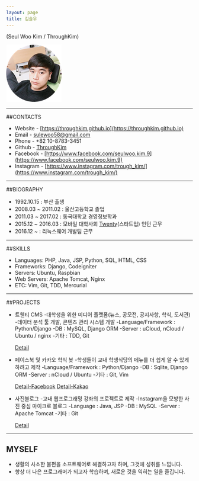 ```yaml
---
layout: page
title: 김슬우
---
```

(Seul Woo Kim / ThroughKim)

![profile](/images/profile_image.png)

---
##CONTACTS

* Website - [https://throughkim.github.io](https://throughkim.github.io)
* Email - [sulewoo58@gmail.com](mailto:sulewoo58@gmail.com)
* Phone - +82 10-8783-3451
* Github - [ThroughKim](https://github.com/ThroughKim)
* Facebook - [https://www.facebook.com/seulwoo.kim.9](https://www.facebook.com/seulwoo.kim.9)
* Instagram - [https://www.instagram.com/trough_kim/](https://www.instagram.com/trough_kim/)

---

##BIOGRAPHY

* 1992.10.15 : 부산 출생
* 2008.03 ~ 2011.02  : 울산고등학교 졸업
* 2011.03 ~ 2017.02 : 동국대학교 경영정보학과
* 2015.12 ~ 2016.03  : 모바일 대학사회 [Twenty](https://www.facebook.com/withtwenty/)(스타트업) 인턴 근무
* 2016.12 ~ : 리눅스웨어 개발팀 근무

---
##SKILLS

* Languages: PHP, Java, JSP, Python, SQL, HTML, CSS
* Frameworks: Django, Codeigniter
* Servers: Ubuntu, Raspbian
* Web Servers: Apache Tomcat, Nginx
* ETC: Vim, Git, TDD, Mercurial

---
##PROJECTS

* 트웬티 CMS
    -대학생을 위한 미디어 플랫폼(뉴스, 공모전, 공지사항, 학식, 도서관)
	-데이터 분석 툴 개발, 콘텐츠 관리 시스템 개발
    -Language/Framework : Python/Django
    -DB : MySQL, Django ORM
    -Server : uCloud, nCloud / Ubuntu / nginx
    -기타 : TDD, Git

    [Detail](https://throughkim.github.io/2016/10/18/twentycms.html)

* 페이스북 및 카카오 학식 봇
	-학생들이 교내 학생식당의 메뉴를 더 쉽게 알 수 있게 하려고 제작
	-Language/Framework : Python/Django
    -DB : Sqlite, Django ORM
    -Server : nCloud / Ubuntu
    -기타 : Git, Vim

    [Detail-Facebook](https://throughkim.github.io/2016/10/18/facebook-haksikbot-pf.html)
    [Detail-Kakao](https://throughkim.github.io/2016/10/18/kakao-haksik-pf.html)

* 사진블로그
    -교내 웹프로그래밍 강좌의 프로젝트로 제작
    -Instagram을 모방한 사진 중심 마이크로 블로그
    -Language : Java, JSP
    -DB : MySQL
    -Server : Apache Tomcat
    -기타 : Git

    [Detail](https://throughkim.github.io/2016/10/18/photoblog-pf.html)

---
## MYSELF

* 생활의 사소한 불편을 소프트웨어로 해결하고자 하며, 그것에 성취를 느낍니다.
* 항상 더 나은 프로그래머가 되고자 학습하며, 새로운 것을 익히는 일을 즐깁니다.
